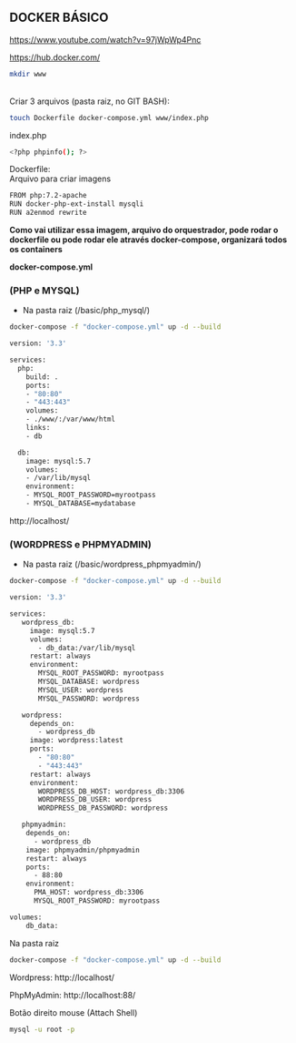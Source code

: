## DOCKER BÁSICO

https://www.youtube.com/watch?v=97jWpWp4Pnc

https://hub.docker.com/


```sh
mkdir www
```
<br />
Criar 3 arquivos (pasta raiz, no GIT BASH):<br />

```sh
touch Dockerfile docker-compose.yml www/index.php
```

index.php

```sh
<?php phpinfo(); ?>
```


Dockerfile:<br />
Arquivo para criar imagens<br />

```sh
FROM php:7.2-apache
RUN docker-php-ext-install mysqli
RUN a2enmod rewrite
```


<b>Como vai utilizar essa imagem, arquivo do orquestrador, pode rodar o dockerfile ou pode rodar ele através docker-compose, organizará todos os containers</b><br />

<b>docker-compose.yml</b><br />

### (PHP e MYSQL)
* Na pasta raiz (/basic/php_mysql/)

```sh
docker-compose -f "docker-compose.yml" up -d --build
```

```sh
version: '3.3'

services:
  php:
    build: .
    ports:
    - "80:80"
    - "443:443"
    volumes:
    - ./www/:/var/www/html
    links:
    - db

  db:
    image: mysql:5.7
    volumes:
    - /var/lib/mysql
    environment:
    - MYSQL_ROOT_PASSWORD=myrootpass
    - MYSQL_DATABASE=mydatabase
```

http://localhost/


### (WORDPRESS e PHPMYADMIN)
* Na pasta raiz (/basic/wordpress_phpmyadmin/)

```sh
docker-compose -f "docker-compose.yml" up -d --build
```

```sh
version: '3.3'

services:
   wordpress_db:
     image: mysql:5.7
     volumes:
       - db_data:/var/lib/mysql
     restart: always
     environment:
       MYSQL_ROOT_PASSWORD: myrootpass
       MYSQL_DATABASE: wordpress
       MYSQL_USER: wordpress
       MYSQL_PASSWORD: wordpress

   wordpress:
     depends_on:
       - wordpress_db
     image: wordpress:latest
     ports:
       - "80:80"
       - "443:443"
     restart: always
     environment:
       WORDPRESS_DB_HOST: wordpress_db:3306
       WORDPRESS_DB_USER: wordpress
       WORDPRESS_DB_PASSWORD: wordpress

   phpmyadmin:
    depends_on:
      - wordpress_db
    image: phpmyadmin/phpmyadmin
    restart: always
    ports:
      - 88:80
    environment:
      PMA_HOST: wordpress_db:3306
      MYSQL_ROOT_PASSWORD: myrootpass

volumes:
    db_data:
```

Na pasta raiz

```sh
docker-compose -f "docker-compose.yml" up -d --build
```


Wordpress: http://localhost/

PhpMyAdmin: http://localhost:88/




Botão direito mouse (Attach Shell)
```sh
mysql -u root -p
```

